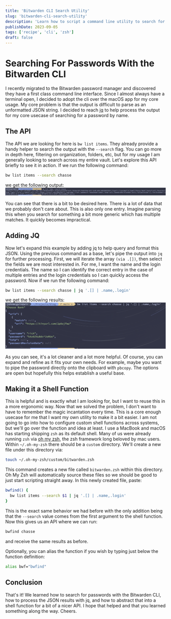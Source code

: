 ```yaml
---
title: 'Bitwarden CLI Search Utility'
slug: 'bitwarden-cli-search-utility'
description: 'Learn how to script a command line utility to search for items in the bitwarden cli using the jq package.'
publishDate: 2023-09-05
tags: ['recipe', 'cli', 'zsh']
draft: false
---
```


# Searching For Passwords With the Bitwarden CLI

I recently migrated to the Bitwarden password manager and discovered they have a first class command line interface. Since I almost always have a terminal open, I decided to adopt the cli over the macOS app for my core usage. My core problem is that the output is difficult to parse as an unformatted JSON string. I decided to reach [jq](https://jqlang.github.io/jq/) to help process the output for my core usecase of searching for a password by name.

## The API

The API we are looking for here is `bw list items`. They already provide a handy helper to search the output with the `--search` flag. You can go more in depth here, filtering on organization, folders, etc, but for my usage I am generally looking to search across my entire vault. Let's explore this API briefly to see it in action. If we run the following command:

```bash
bw list items --search chasse
```

we get the following output:
![bw list output](./bw-list.png)

You can see that there is a bit to be desired here. There is a lot of data that we probably don't care about. This is also only one entry. Imagine parsing this when you search for something a bit more generic which has multiple matches. It quickly becomes impractical.

## Adding JQ

Now let's expand this example by adding jq to help query and format this JSON. Using the previous command as a base, let's pipe the output into `jq` for further processing. First, we will iterate the array `(via .[])`, then select the fields we are most interested in. For me, I want the name and the login credentials. The name so I can identify the correct entry in the case of multiple entries and the login credentials so I can quickly access the password. Now if we run the following command:

```bash
bw list items --search chasse | jq '.[] | .name,.login'
```

we get the following results:
![bw list with jq output](./bw-list-jq.png)

As you can see, it's a lot cleaner and a lot more helpful. Of course, you can expand and refine as it fits your own needs. For example, maybe you want to pipe the password directly onto the clipboard with `pbcopy`. The options are open but hopefully this helps establish a useful base.

## Making it a Shell Function

This is helpful and is exactly what I am looking for, but I want to reuse this in a more ergonomic way. Now that we solved the problem, I don't want to have to remember the magic incantation every time. This is a core enough usecase for me that I want my own utility to make it a bit easier. I am not going to go into how to configure custom shell functions across systems, but we'll go over the function and idea at least. I use a MacBook and macOS has starting shipping `zsh` as its default shell. Many of us were already running `zsh` via [oh my zsh](https://ohmyz.sh/), the zsh framework long beloved by mac users. Within `~/.oh-my-zsh` there should be a `custom` directory. We'll create a new file under this directory via:

```bash
touch ~/.oh-my-zsh/custom/bitwarden.zsh
```

This command creates a new file called `bitwarden.zsh` within this directory. Oh My Zsh will automatically source these files so we should be good to just start scripting straight away. In this newly created file, paste:

```bash
bwfind() {
  bw list items --search $1 | jq '.[] | .name,.login'
}
```

This is the exact same behavior we had before with the only addition being that the `--search` value comes from the first argument to the shell function. Now this gives us an API where we can run:

```bash
bwfind chasse
```

and receive the same results as before.

Optionally, you can alias the function if you wish by typing just below the function definition:

```bash
alias bwf="bwfind"
```

## Conclusion

That's it! We learned how to search for passwords with the Bitwarden CLI, how to process the JSON results with jq, and how to abstract that into a shell function for a bit of a nicer API. I hope that helped and that you learned something along the way. Cheers.
